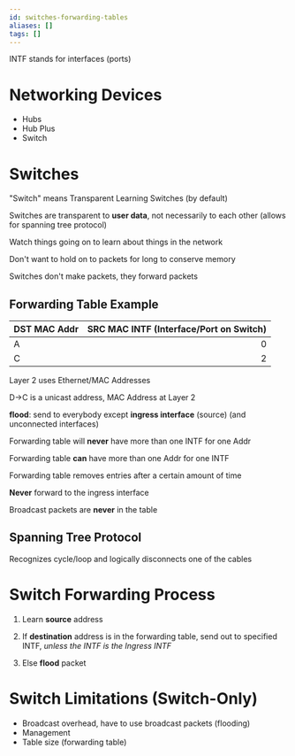 ```yaml
---
id: switches-forwarding-tables
aliases: []
tags: []
---
```


INTF stands for interfaces (ports)

# Networking Devices
- Hubs
- Hub Plus
- Switch

# Switches

"Switch" means Transparent Learning Switches (by default)

Switches are transparent to **user data**, not necessarily to each other (allows for spanning tree protocol)

Watch things going on to learn about things in the network

Don't want to hold on to packets for long to conserve memory

Switches don't make packets, they forward packets

## Forwarding Table Example
| DST MAC Addr | SRC MAC INTF (Interface/Port on Switch) |
| :--- | ---: |
| A | 0 |
| C | 2 |

Layer 2 uses Ethernet/MAC Addresses

D->C is a unicast address, MAC Address at Layer 2

**flood**: send to everybody except **ingress interface** (source) (and unconnected interfaces)

Forwarding table will **never** have more than one INTF for one Addr

Forwarding table **can** have more than one Addr for one INTF

Forwarding table removes entries after a certain amount of time

**Never** forward to the ingress interface

Broadcast packets are **never** in the table

## Spanning Tree Protocol
Recognizes cycle/loop and logically disconnects one of the cables

# Switch Forwarding Process

1) Learn **source** address

2) If **destination** address is in the forwarding table, send out to specified INTF, _unless the INTF is the Ingress INTF_

3) Else **flood** packet

# Switch Limitations (Switch-Only)
- Broadcast overhead, have to use broadcast packets (flooding)
- Management
- Table size (forwarding table)
